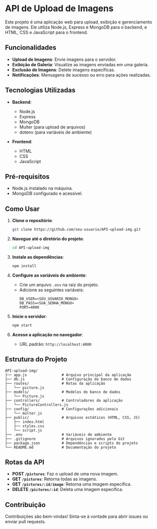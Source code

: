 # API de Upload de Imagens

Este projeto é uma aplicação web para upload, exibição e gerenciamento de imagens. Ele utiliza Node.js, Express e MongoDB para o backend, e HTML, CSS e JavaScript para o frontend.

## Funcionalidades

- **Upload de Imagens**: Envie imagens para o servidor.
- **Exibição de Galeria**: Visualize as imagens enviadas em uma galeria.
- **Exclusão de Imagens**: Delete imagens específicas.
- **Notificações**: Mensagens de sucesso ou erro para ações realizadas.

## Tecnologias Utilizadas

- **Backend**:
  - Node.js
  - Express
  - MongoDB
  - Multer (para upload de arquivos)
  - dotenv (para variáveis de ambiente)

- **Frontend**:
  - HTML
  - CSS
  - JavaScript

## Pré-requisitos

- Node.js instalado na máquina.
- MongoDB configurado e acessível.

## Como Usar

1. **Clone o repositório**:
   ```bash
   git clone https://github.com/seu-usuario/API-upload-img.git
   ```

2. **Navegue até o diretório do projeto**:
   ```bash
   cd API-upload-img
   ```

3. **Instale as dependências**:
   ```bash
   npm install
   ```

4. **Configure as variáveis de ambiente**:
   - Crie um arquivo `.env` na raiz do projeto.
   - Adicione as seguintes variáveis:
     ```env
     DB_USER=<SEU_USUARIO_MONGO>
     DB_PASS=<SUA_SENHA_MONGO>
     PORT=4000
     ```

5. **Inicie o servidor**:
   ```bash
   npm start
   ```

6. **Acesse a aplicação no navegador**:
   - URL padrão: `http://localhost:4000`

## Estrutura do Projeto

```
API-upload-img/
├── app.js                # Arquivo principal da aplicação
├── db.js                 # Configuração do banco de dados
├── routes/               # Rotas da aplicação
│   └── picture.js
├── models/               # Modelos do banco de dados
│   └── Picture.js
├── controllers/          # Controladores da aplicação
│   └── PictureControllers.js
├── config/               # Configurações adicionais
│   └── multer.js
├── public/               # Arquivos estáticos (HTML, CSS, JS)
│   ├── index.html
│   ├── styles.css
│   └── script.js
├── .env                  # Variáveis de ambiente
├── .gitignore            # Arquivos ignorados pelo Git
├── package.json          # Dependências e scripts do projeto
└── README.md             # Documentação do projeto
```

## Rotas da API

- **POST `/pictures`**: Faz o upload de uma nova imagem.
- **GET `/pictures`**: Retorna todas as imagens.
- **GET `/pictures/:id/image`**: Retorna uma imagem específica.
- **DELETE `/pictures/:id`**: Deleta uma imagem específica.

## Contribuição

Contribuições são bem-vindas! Sinta-se à vontade para abrir issues ou enviar pull requests.
